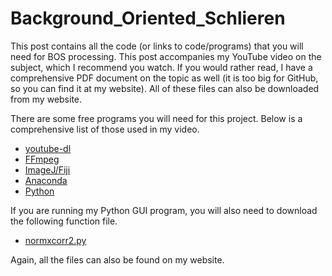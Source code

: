 # Background_Oriented_Schlieren

This post contains all the code (or links to code/programs) that you will need for BOS processing.  This post accompanies my YouTube video on the subject, which I recommend you watch.  If you would rather read, I have a comprehensive PDF document on the topic as well (it is too big for GitHub, so you can find it at my website).  All of these files can also be downloaded from my website.

There are some free programs you will need for this project.  Below is a comprehensive list of those used in my video.

* [youtube-dl](https://ytdl-org.github.io/youtube-dl/index.html)
* [FFmpeg](https://www.ffmpeg.org/)
* [ImageJ/Fiji](https://fiji.sc/)
* [Anaconda](https://www.anaconda.com/)
* [Python](https://www.python.org/)

If you are running my Python GUI program, you will also need to download the following function file.

* [normxcorr2.py](https://github.com/Sabrewarrior/normxcorr2-python/blob/master/normxcorr2.py)

Again, all the files can also be found on my website.
